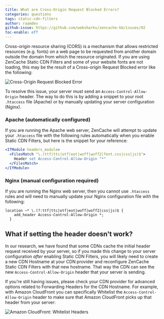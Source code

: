 ```yaml
---
title: What are Cross-Origin Request Blocked Errors?
categories: questions
tags: static-cdn-filters
author: raamdev
github-issue: https://github.com/websharks/zencache-kb/issues/92
toc-enable: off
---
```


Cross-origin resource sharing (CORS) is a mechanism that allows restricted resources (e.g. fonts) on a web page to be requested from another domain outside the domain from which the resource originated. If you are using ZenCache Static CDN Filters and some of your website fonts are not loading, this may be the result of a Cross-origin Request Blocked error like the following:

![Cross-Origin Request Blocked Error](https://cloud.githubusercontent.com/assets/53005/11160591/c842ee60-8a39-11e5-9195-207e20061481.png)

To resolve this issue, your server must send an `Access-Control-Allow-Origin` header. The way to do this is by adding a snippet to your root `.htaccess` file (Apache) or by manually updating your server configuration (Nginx).

### Apache (automatically configured)

If you are running the Apache web server, ZenCache will attempt to update your `.htaccess` file with the following rules automatically when you enable Static CDN Filters, but here is the snippet for your reference:

```apache
<IfModule headers_module>
  <FilesMatch "\.(ttf|ttc|otf|eot|woff|woff2|font.css|css|js)$">
    Header set Access-Control-Allow-Origin "*"
  </FilesMatch>
</IfModule>
```

### Nginx (manual configuration required)

If you are running the Nginx web server, then you cannot use `.htaccess` rules and will need to manually update your Nginx configuration file with the following:

```nginx
location ~* \.(?:ttf|ttc|otf|eot|woff|woff2|css|js)$ {
    add_header Access-Control-Allow-Origin *;
  }
```

## What if setting the header doesn't work?

In our research, we have found that some CDNs cache the initial header request received by your server, so if you made this change to your server configuration _after_ enabling Static CDN Filters, you will likely need to create a new CDN Hostname at your CDN provider and reconfigure ZenCache Static CDN Filters with that new hostname. That way the CDN can see the new `Access-Control-Allow-Origin` header that your server is sending.

If you're still having issues, please check your CDN provider for advanced options related to Forwarding Headers for the CDN Hostname. For example, with Amazon CloudFront you can specifically Whitelist the `Access-Control-Allow-Origin` header to make sure that Amazon CloudFront picks up that header from your server:

![Amazon CloudFront: Whitelist Headers](https://cloud.githubusercontent.com/assets/53005/11160733/1157f9ae-8a3c-11e5-9be9-9b1694b20022.png)
